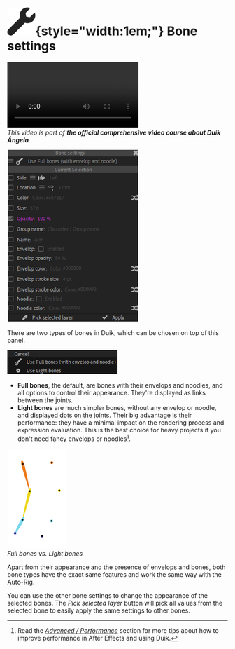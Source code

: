 
# ![](../../../img/duik/icons/settings.svg){style="width:1em;"} Bone settings

![RXLAB_VIDEO](https://rxlaboratory.org/wp-content/uploads/rx-videos/Duik17_C03_boneEffect__EN_720.mp4)  
*This video is part of __the official comprehensive video course about Duik Ángela__*

![](../../../img/duik/bones/settings.png)

There are two types of bones in Duik, which can be chosen on top of this panel.

![](../../../img/duik/bones/bone_perf.png)

- **Full bones**, the default, are bones with their envelops and noodles, and all options to control their appearance. They're displayed as links between the joints.
- **Light bones** are much simpler bones, without any envelop or noodle, and displayed dots on the joints. Their big advantage is their performance: they have a minimal impact on the rendering process and expression evaluation. This is the best choice for heavy projects if you don't need fancy envelops or noodles[^1].

![](../../../img/duik/bones/full_light_00000.png)  
*Full bones vs. Light bones*

Apart from their appearance and the presence of envelops and bones, both bone types have the exact same features and work the same way with the Auto-Rig.

You can use the other bone settings to change the appearance of the selected bones. The *Pick selected layer* button will pick all values from the selected bone to easily apply the same settings to other bones.

[^1]: Read the [*Advanced / Performance*](../../../advanced/performance.md) section for more tips about how to improve performance in After Effects and using Duik.